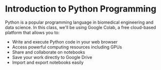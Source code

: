 # Introduction to Python Programming

Python is a popular programming language in biomedical engineering and data science.
In this class, we'll be using Google Colab, a free cloud-based platform that allows you to:

- Write and execute Python code in your web browser
- Access powerful computing resources including GPUs
- Share and collaborate on notebooks
- Save your work directly to Google Drive
- Import and export notebooks easily

